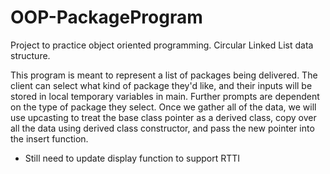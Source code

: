 # OOP-PackageProgram
Project to practice object oriented programming. Circular Linked List data structure.

This program is meant to represent a list of packages being delivered. The client can select what kind of package they'd like, and their inputs will be stored in local temporary variables in main. Further prompts are dependent on the type of package they select. Once we gather all of the data, we will use upcasting to treat the base class pointer as a derived class, copy over all the data using derived class constructor, and pass the new pointer into the insert function. 

- Still need to update display function to support RTTI
